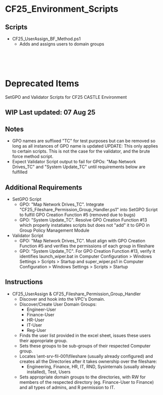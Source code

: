 # CF25_Environment_Scripts 
## Scripts
- CF25_UserAssign_BF_Method.ps1
  - Adds and assigns users to domain groups

<br><br><br>

# Deprecated Items
SetGPO and Validator Scripts for CF25 CASTLE Environment

## **WIP Last updated: 07 Aug 25**

## Notes
- GPO names are suffixed "TC" for test purposes but can be removed so long as all instances of GPO name is updated UPDATE: This only applies to certain scripts. This is not the case for the validator, and the brute force method script.
- Expect Validator Script output to fail for GPOs: "Map Network Drives_TC" and "System Update_TC" until requirements below are fulfilled

## Additional Requirements
- SetGPO Script
  - GPO: "Map Network Drives_TC". Integrate "CF25_Fileshare_Permission_Group_Handler.ps1" into SetGPO Script to fulfill GPO Creation Function #5 (removed due to bugs)
  - GPO: "System Update_TC". Resolve GPO Creation Function #13 which properly instatiates scripts but does not "add" it to GPO in Group Policy Management Module
- Validator Script
  - GPO: "Map Network Drives_TC". Must align with GPO Creation Function #5 and verifies the permissions of each group in fileshare
  - GPO: "System Update_TC". For GPO Creation Function #13, verify it identifies launch_wiper.bat in Computer Configuration > Windows Settings > Scripts > Startup
    and  super_wiper.ps1 in Computer Configuration > Windows Settings > Scripts > Startup

 ## Instructions
- CF25_UserAssign & CF25_Fileshare_Permission_Group_Handler
  - Discover and hook into the VPC's Domain.
  - Discover/Create User Domain Groups:
    - Engineer-User
    - Finance-User
    - HR-User
    - IT-User
    - Reg-User
  - Finds the user list provided in the excel sheet, issues these users their appropriate group.
  - Sets these groups to be sub-groups of their respected Computer group.
  - Locates \\ent-srv-fil-001\fileshare (usually already configured) and creates all the Directories after it takes ownership over the fileshare:
    - Engineering, Finance, HR, IT, RND, Sysinternals (usually already installed), Test, Users
  - Sets appropriate domain groups to the directories, with RW for members of the respected directory (eg. Finance-User to Finance) and all types of admins, and R permission to IT.
